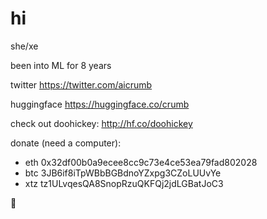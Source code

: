 # hi

she/xe

been into ML for 8 years

twitter https://twitter.com/aicrumb

huggingface https://huggingface.co/crumb

check out doohickey:
http://hf.co/doohickey

donate (need a computer):

- eth 0x32df00b0a9ecee8cc9c73e4ce53ea79fad802028
- btc 3JB6if8iTpWBbBGBdnoYZxpg3CZoLUUvYe
- xtz tz1ULvqesQA8SnopRzuQKFQj2jdLGBatJoC3

🐸
